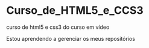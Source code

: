 # Curso_de_HTML5_e_CCS3
 curso de html5 e css3 do curso em vídeo

Estou aprendendo a gerenciar os meus repositórios
